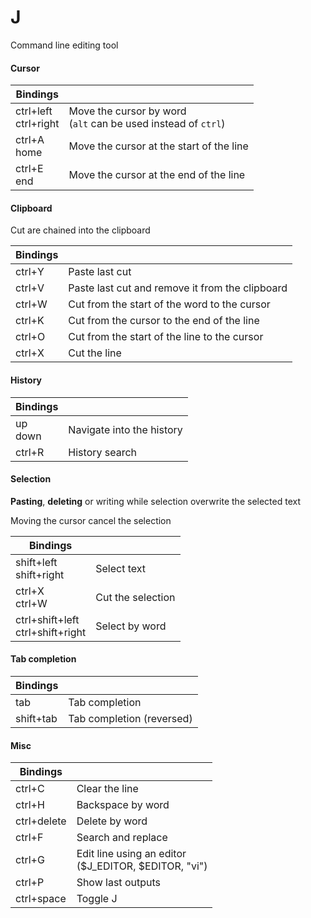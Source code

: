 # J

Command line editing tool

#### Cursor

| Bindings			| |
|-------------------|----|
| ctrl+left<br>ctrl+right | Move the cursor by word<br>(`alt` can be used instead of `ctrl`) |
| ctrl+A<br>home	| Move the cursor at the start of the line |
| ctrl+E<br>end		| Move the cursor at the end of the line |

#### Clipboard

Cut are chained into the clipboard

| Bindings			| |
|-------------------|----|
| ctrl+Y			| Paste last cut |
| ctrl+V			| Paste last cut and remove it from the clipboard |
| ctrl+W			| Cut from the start of the word to the cursor |
| ctrl+K			| Cut from the cursor to the end of the line |
| ctrl+O			| Cut from the start of the line to the cursor |
| ctrl+X			| Cut the line |

#### History

| Bindings			| |
|-------------------|----|
| up<br>down		| Navigate into the history |
| ctrl+R			| History search |

#### Selection

**Pasting**, **deleting** or writing while selection
overwrite the selected text

Moving the cursor cancel the selection

| Bindings			| |
|-------------------|----|
| shift+left<br>shift+right | Select text |
| ctrl+X<br>ctrl+W	| Cut the selection |
| ctrl+shift+left<br>ctrl+shift+right | Select by word |

#### Tab completion

| Bindings			| |
|-------------------|----|
| tab				| Tab completion |
| shift+tab			| Tab completion (reversed) |

#### Misc

| Bindings			| |
|-------------------|----|
| ctrl+C			| Clear the line |
| ctrl+H			| Backspace by word |
| ctrl+delete		| Delete by word |
| ctrl+F			| Search and replace |
| ctrl+G			| Edit line using an editor<br>($J_EDITOR, $EDITOR, "vi") |
| ctrl+P			| Show last outputs |
| ctrl+space		| Toggle J |
